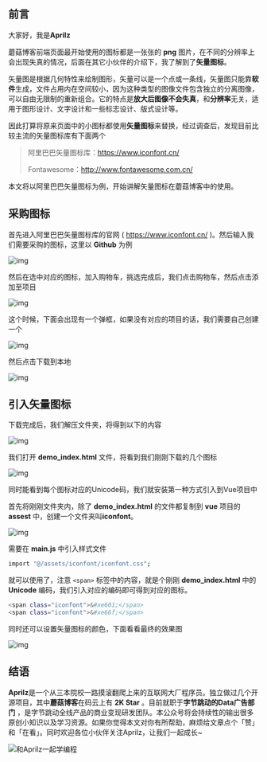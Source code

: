 ## 前言

大家好，我是**Aprilz**

蘑菇博客前端页面最开始使用的图标都是一张张的 **png** 图片，在不同的分辨率上会出现失真的情况，后面在其它小伙伴的介绍下，我了解到了**矢量图标**。

矢量图是根据几何特性来绘制图形，矢量可以是一个点或一条线，矢量图只能靠**软件**生成，文件占用内在空间较小，因为这种类型的图像文件包含独立的分离图像，可以自由无限制的重新组合。它的特点是**放大后图像不会失真**，和**分辨率**无关，适用于图形设计、文字设计和一些标志设计、版式设计等。

因此打算将原来页面中的小图标都使用**矢量图标**来替换，经过调查后，发现目前比较主流的矢量图标库有下面两个

> 阿里巴巴矢量图标库：https://www.iconfont.cn/
>
> Fontawesome：http://www.fontawesome.com.cn/

本文将以阿里巴巴矢量图标为例，开始讲解矢量图标在蘑菇博客中的使用。

## 采购图标

首先进入阿里巴巴矢量图标库的官网 ( https://www.iconfont.cn/ )。然后输入我们需要采购的图标，这里以 **Github** 为例

![img](https://cdn.losey.top/blog/1577499475476.png)

然后在选中对应的图标，加入购物车，挑选完成后，我们点击购物车，然后点击添加至项目

![img](https://cdn.losey.top/blog/1577499515181.png)

这个时候，下面会出现有一个弹框，如果没有对应的项目的话，我们需要自己创建一个

![img](https://cdn.losey.top/blog/1577499529678.png)

然后点击下载到本地

![img](https://cdn.losey.top/blog/1577499544188.png)

## 引入矢量图标

下载完成后，我们解压文件夹，将得到以下的内容

![img](https://cdn.losey.top/blog/1577499560149.png)

我们打开 **demo_index.html** 文件，将看到我们刚刚下载的几个图标

![img](https://cdn.losey.top/blog/1577499575296.png)

同时能看到每个图标对应的Unicode码，我们就安装第一种方式引入到Vue项目中

首先将刚刚文件夹内，除了 **demo_index.html** 的文件都复制到 **vue** 项目的 **assest** 中，创建一个文件夹叫**iconfont**。

![img](https://cdn.losey.top/blog/1577499592672.png)

需要在 **main.js** 中引入样式文件

```bash
import "@/assets/iconfont/iconfont.css";
```

就可以使用了，注意 `<span>` 标签中的内容，就是个刚刚 **demo_index.html** 中的 **Unicode** 编码，我们引入对应的编码即可得到对应的图标。

```bash
<span class="iconfont">&#xe601;</span>
<span class="iconfont">&#xe66f;</span>
```

同时还可以设置矢量图标的颜色，下面看看最终的效果图

![img](https://cdn.losey.top/blog/1577499629510.png)

结语
--

**Aprilz**是一个从三本院校一路摸滚翻爬上来的互联网大厂程序员。独立做过几个开源项目，其中**蘑菇博客**在码云上有 **2K Star** 。目前就职于**字节跳动的Data广告部门**
，是字节跳动全线产品的商业变现研发团队。本公众号将会持续性的输出很多原创小知识以及学习资源。如果你觉得本文对你有所帮助，麻烦给文章点个「赞」和「在看」。同时欢迎各位小伙伴关注Aprilz，让我们一起成长~

![和Aprilz一起学编程](https://cdn.losey.top/blog/b463558e896d46779ffd38d7982d3da7.png)
